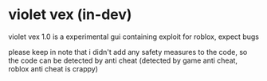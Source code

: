 # violet vex (in-dev)
violet vex 1.0 is a experimental gui containing exploit for roblox, expect bugs

please keep in note that i didn't add any safety measures to the code,
so the code can be detected by anti cheat (detected by game anti cheat, roblox anti cheat is crappy)

